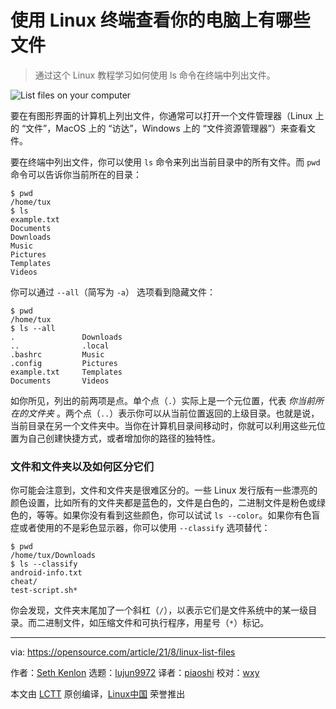 [#]: subject: (Use the Linux terminal to see what files are on your computer)
[#]: via: (https://opensource.com/article/21/8/linux-list-files)
[#]: author: (Seth Kenlon https://opensource.com/users/seth)
[#]: collector: (lujun9972)
[#]: translator: (piaoshi)
[#]: reviewer: (wxy)
[#]: publisher: (wxy)
[#]: url: (https://linux.cn/article-13669-1.html)

使用 Linux 终端查看你的电脑上有哪些文件
======

> 通过这个 Linux 教程学习如何使用 ls 命令在终端中列出文件。

![List files on your computer][1]

要在有图形界面的计算机上列出文件，你通常可以打开一个文件管理器（Linux 上的 “文件”，MacOS 上的 “访达”，Windows 上的 “文件资源管理器”）来查看文件。

要在终端中列出文件，你可以使用 `ls` 命令来列出当前目录中的所有文件。而 `pwd` 命令可以告诉你当前所在的目录：

```
$ pwd
/home/tux
$ ls
example.txt
Documents
Downloads
Music
Pictures
Templates
Videos
```

你可以通过 `--all`（简写为 `-a`） 选项看到隐藏文件：

```
$ pwd
/home/tux
$ ls --all
.               Downloads
..              .local
.bashrc         Music
.config         Pictures
example.txt     Templates
Documents       Videos
```

如你所见，列出的前两项是点。单个点（`.`）实际上是一个元位置，代表 _你当前所在的文件夹_ 。两个点（`..`）表示你可以从当前位置返回的上级目录。也就是说，当前目录在另一个文件夹中。当你在计算机目录间移动时，你就可以利用这些元位置为自己创建快捷方式，或者增加你的路径的独特性。

### 文件和文件夹以及如何区分它们

你可能会注意到，文件和文件夹是很难区分的。一些 Linux 发行版有一些漂亮的颜色设置，比如所有的文件夹都是蓝色的，文件是白色的，二进制文件是粉色或绿色的，等等。如果你没有看到这些颜色，你可以试试 `ls --color`。如果你有色盲症或者使用的不是彩色显示器，你可以使用 `--classify` 选项替代：

```
$ pwd
/home/tux/Downloads
$ ls --classify
android-info.txt
cheat/
test-script.sh*
```

你会发现，文件夹末尾加了一个斜杠（`/`），以表示它们是文件系统中的某一级目录。而二进制文件，如压缩文件和可执行程序，用星号（`*`）标记。

--------------------------------------------------------------------------------

via: https://opensource.com/article/21/8/linux-list-files

作者：[Seth Kenlon][a]
选题：[lujun9972][b]
译者：[piaoshi](https://github.com/piaoshi)
校对：[wxy](https://github.com/wxy)

本文由 [LCTT](https://github.com/LCTT/TranslateProject) 原创编译，[Linux中国](https://linux.cn/) 荣誉推出

[a]: https://opensource.com/users/seth
[b]: https://github.com/lujun9972
[1]: https://opensource.com/sites/default/files/styles/image-full-size/public/ch01.svg__0.png?itok=98wPcbAc (List files on your computer)
